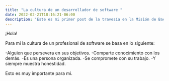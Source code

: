 ```yaml
---
title: "La cultura de un desarrollador de software "
date: 2022-02-21T18:16:21-06:00
description: 'Este es mi primer post de la travesía en la Misión de Backend con Node JS de Launch X.'
---
```


¡Hola!

Para mi la cultura de un profesional de software se basa en lo siguiente:

-Alguien que persevera en sus objetivos.
-Comparte conocimiento con los demás.
-Es una persona organizada.
-Se compromete con su trabajo.
-Y siempre muestra honestidad.

Esto es muy importante para mi.
